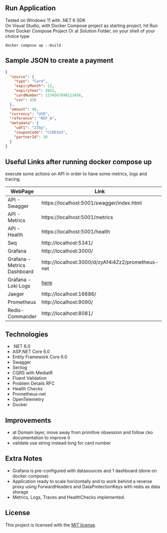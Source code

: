 ## Run Application
Tested on Windows 11 with .NET 6 SDK
<br/>
On Visual Studio, with Docker Compose project as starting project, hit Run from Docker Compose Project
Or at Solution Folder, on your shell of your choice type
```text
docker compose up --build
```

## Sample JSON to create a payment
```json
{
  "source": {
    "type": "Card",
    "expiryMonth": 12,
    "expiryYear": 2022,
    "cardNumber": 1234567890123456,
    "cvv": 456
  },
  "amount": 40,
  "currency": "USD",
  "reference": "REF_A",
  "metadata": {
    "udf1": "235g",
    "couponCode": "CCDD343",
    "partnerId": 30
  }
}
```

## Useful Links after running docker compose up
execute some actions on API in order to have some metrics, logs and tracing.

| WebPage       | Link          | Username         | Password      |
| ------------- |---------------|:-------------:|:-------------:|
| API - Swagger | https://localhost:5001/swagger/index.html | m2m | secret |
| API - Metrics | https://localhost:5001/metrics      | - | - |
| API - Health | https://localhost:5001/health       | - | - |
| Seq           | http://localhost:5341/ | - | - |
| Grafana       | http://localhost:3000/ | admin | admin |
| Grafana - Metrics Dashboard       | http://localhost:3000/d/zyAf4i4Zz2/prometheus-net | - | - |
| Grafana - Loki Logs      | [here](http://localhost:3000/explore?orgId=1&left=%7B%22datasource%22:%22Loki%22,%22queries%22:%5B%7B%22refId%22:%22A%22,%22expr%22:%22%7BApplicationName%3D%5C%22payments-gateway-webapi%5C%22%7D%22,%22queryType%22:%22range%22%7D%5D,%22range%22:%7B%22from%22:%22now-1h%22,%22to%22:%22now%22%7D%7D) | - | - |
| Jaeger        | http://localhost:16686/ | - | - |
| Prometheus    | http://localhost:9090/ | - | - |
| Redis-Commander | http://localhost:8081/ | root | qwerty |

## Technologies
* .NET 6.0
* ASP.NET Core 6.0
* Entity Framework Core 6.0
* Swagger
* Serilog
* CQRS with MediatR
* Fluent Validation
* Problem Details RFC
* Health Checks
* Prometheus-net
* OpenTelemetry
* Docker


## Improvements
* at Domain layer, move away from primitive obsession and follow cko documentation to improve it
* validate use string instead long for card number

## Extra Notes
* Grafana is pre-configured with datasources and 1 dashboard (done on docker compose)
* Application ready to scale horizontally and to work behind a reverse proxy using ForwardHeaders and DataProtectionKeys with redis as data storage
* Metrics, Logs, Traces and HealthChecks implemented.

## License
This project is licensed with the [MIT license](LICENSE).